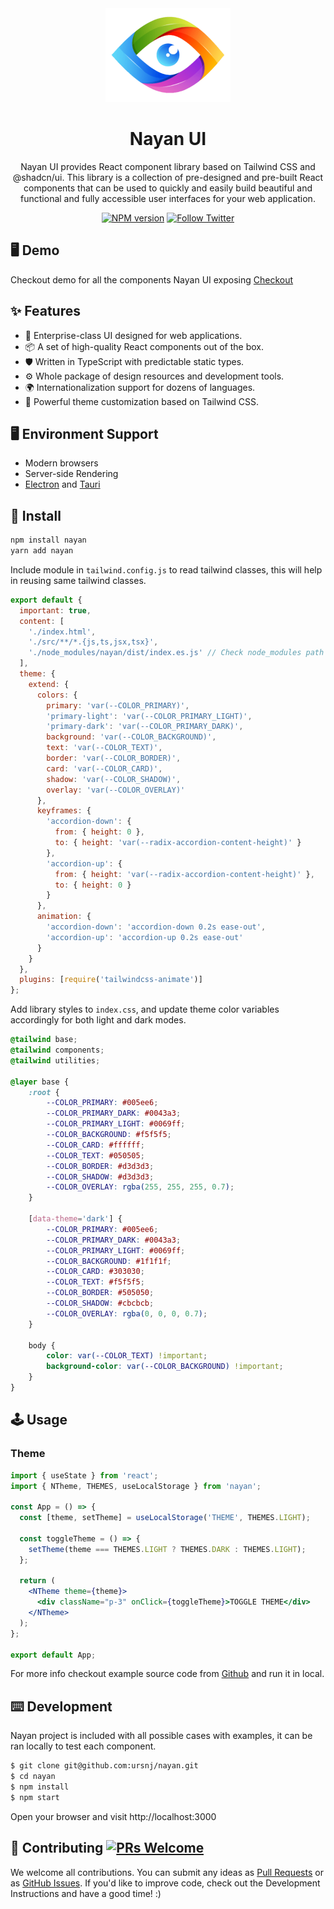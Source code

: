 <div align="center">
    <img width="200" src="https://github.com/ursnj/nayan/blob/main/public/nayan.png?raw=true">
</div>
<h1 align="center">Nayan UI</h1>

<div align="center">

Nayan UI provides React component library based on Tailwind CSS and @shadcn/ui. This library is a collection of pre-designed and pre-built React components that can be used to quickly and easily build beautiful and functional and fully accessible user interfaces for your web application.

[![NPM version][npm-image]][npm-url] [![Follow Twitter][twitter-image]][twitter-url]

[npm-image]: https://img.shields.io/badge/npm-CB3837?style=for-the-badge&logo=npm&logoColor=white
[npm-url]: http://npmjs.org/package/nayan
[twitter-image]: https://img.shields.io/badge/Twitter-1DA1F2?style=for-the-badge&logo=twitter&logoColor=white
[twitter-url]: https://twitter.com/ursNjn
[linkedin-image]: https://img.shields.io/badge/LinkedIn-0077B5?style=for-the-badge&logo=linkedin&logoColor=white
[linkedin-url]: https://www.linkedin.com/in/ursNj

</div>

## 🖥 Demo

Checkout demo for all the components Nayan UI exposing [Checkout](https://nayanui.com/)

## ✨ Features

- 🌈 Enterprise-class UI designed for web applications.
- 📦 A set of high-quality React components out of the box.
- 🛡 Written in TypeScript with predictable static types.
- ⚙️ Whole package of design resources and development tools.
- 🌍 Internationalization support for dozens of languages.
- 🎨 Powerful theme customization based on Tailwind CSS.

## 🖥 Environment Support

- Modern browsers
- Server-side Rendering
- [Electron](https://www.electronjs.org/) and [Tauri](https://tauri.app/)

## 🔨 Install

```bash
npm install nayan
yarn add nayan
```

Include module in `tailwind.config.js` to read tailwind classes, this will help in reusing same tailwind classes.

```js
export default {
  important: true,
  content: [
    './index.html',
    './src/**/*.{js,ts,jsx,tsx}',
    './node_modules/nayan/dist/index.es.js' // Check node_modules path properly
  ],
  theme: {
    extend: {
      colors: {
        primary: 'var(--COLOR_PRIMARY)',
        'primary-light': 'var(--COLOR_PRIMARY_LIGHT)',
        'primary-dark': 'var(--COLOR_PRIMARY_DARK)',
        background: 'var(--COLOR_BACKGROUND)',
        text: 'var(--COLOR_TEXT)',
        border: 'var(--COLOR_BORDER)',
        card: 'var(--COLOR_CARD)',
        shadow: 'var(--COLOR_SHADOW)',
        overlay: 'var(--COLOR_OVERLAY)'
      },
      keyframes: {
        'accordion-down': {
          from: { height: 0 },
          to: { height: 'var(--radix-accordion-content-height)' }
        },
        'accordion-up': {
          from: { height: 'var(--radix-accordion-content-height)' },
          to: { height: 0 }
        }
      },
      animation: {
        'accordion-down': 'accordion-down 0.2s ease-out',
        'accordion-up': 'accordion-up 0.2s ease-out'
      }
    }
  },
  plugins: [require('tailwindcss-animate')]
};
```

Add library styles to `index.css`, and update theme color variables accordingly for both light and dark modes.

```css
@tailwind base;
@tailwind components;
@tailwind utilities;

@layer base {
    :root {
        --COLOR_PRIMARY: #005ee6;
        --COLOR_PRIMARY_DARK: #0043a3;
        --COLOR_PRIMARY_LIGHT: #0069ff;
        --COLOR_BACKGROUND: #f5f5f5;
        --COLOR_CARD: #ffffff;
        --COLOR_TEXT: #050505;
        --COLOR_BORDER: #d3d3d3;
        --COLOR_SHADOW: #d3d3d3;
        --COLOR_OVERLAY: rgba(255, 255, 255, 0.7);
    }

    [data-theme='dark'] {
        --COLOR_PRIMARY: #005ee6;
        --COLOR_PRIMARY_DARK: #0043a3;
        --COLOR_PRIMARY_LIGHT: #0069ff;
        --COLOR_BACKGROUND: #1f1f1f;
        --COLOR_CARD: #303030;
        --COLOR_TEXT: #f5f5f5;
        --COLOR_BORDER: #505050;
        --COLOR_SHADOW: #cbcbcb;
        --COLOR_OVERLAY: rgba(0, 0, 0, 0.7);
    }

    body {
        color: var(--COLOR_TEXT) !important;
        background-color: var(--COLOR_BACKGROUND) !important;
    }
}
```

## 🕹 Usage

### Theme

```jsx
import { useState } from 'react';
import { NTheme, THEMES, useLocalStorage } from 'nayan';

const App = () => {
  const [theme, setTheme] = useLocalStorage('THEME', THEMES.LIGHT);

  const toggleTheme = () => {
    setTheme(theme === THEMES.LIGHT ? THEMES.DARK : THEMES.LIGHT);
  };

  return (
    <NTheme theme={theme}>
      <div className="p-3" onClick={toggleTheme}>TOGGLE THEME</div>
    </NTheme>
  );
};

export default App;
```

For more info checkout example source code from [Github](https://github.com/ursnj/nayan) and run it in local.

## ⌨️ Development

Nayan project is included with all possible cases with examples, it can be ran locally to test each component.

```bash
$ git clone git@github.com:ursnj/nayan.git
$ cd nayan
$ npm install
$ npm start
```

Open your browser and visit http://localhost:3000

## 🤝 Contributing [![PRs Welcome](https://img.shields.io/badge/PRs-welcome-brightgreen.svg?style=flat-square)](http://makeapullrequest.com)

We welcome all contributions. You can submit any ideas as [Pull Requests](https://github.com/ursnj/nayan/pulls) or as [GitHub Issues](https://github.com/ursnj/nayan/issues). If you'd like to improve code, check out the Development Instructions and have a good time! :)

